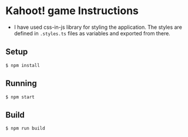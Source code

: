 # Kahoot! game Instructions
* I have used css-in-js library for styling the application. The styles are defined in `.styles.ts` files as variables and exported from there.

## Setup

```
$ npm install
```

## Running

```
$ npm start
```

## Build

```
$ npm run build
```
